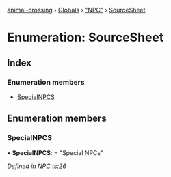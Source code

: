 [animal-crossing](../README.md) › [Globals](../globals.md) › ["NPC"](../modules/_npc_.md) › [SourceSheet](_npc_.sourcesheet.md)

# Enumeration: SourceSheet

## Index

### Enumeration members

* [SpecialNPCS](_npc_.sourcesheet.md#specialnpcs)

## Enumeration members

###  SpecialNPCS

• **SpecialNPCS**: = "Special NPCs"

*Defined in [NPC.ts:26](https://github.com/Norviah/animal-crossing/blob/4ad5c16/module/types/NPC.ts#L26)*
